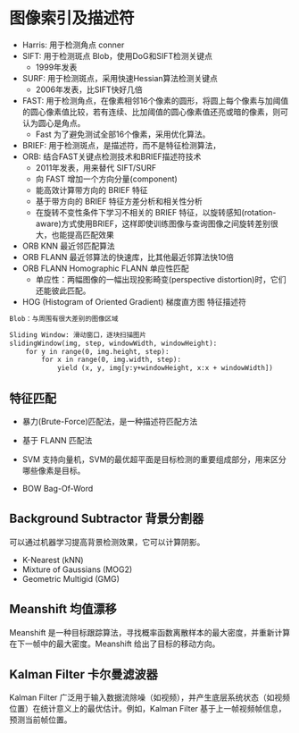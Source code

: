 # 图像索引及描述符

* Harris: 用于检测角点  conner
* SIFT: 用于检测斑点 Blob，使用DoG和SIFT检测关键点
    * 1999年发表
* SURF: 用于检测斑点，采用快速Hessian算法检测关键点
    * 2006年发表，比SIFT快好几倍
* FAST: 用于检测角点，在像素相邻16个像素的圆形，将圆上每个像素与加阈值的圆心像素值比较，若有连续、比加阈值的圆心像素值还亮或暗的像素，则可认为圆心是角点。
    * Fast 为了避免测试全部16个像素，采用优化算法。
* BRIEF: 用于检测斑点，是描述符，而不是特征检测算法，
* ORB: 结合FAST关键点检测技术和BRIEF描述符技术
    * 2011年发表，用来替代 SIFT/SURF
    * 向 FAST 增加一个方向分量(component)
    * 能高效计算带方向的 BRIEF 特征
    * 基于带方向的 BRIEF 特征方差分析和相关性分析
    * 在旋转不变性条件下学习不相关的 BRIEF 特征，以旋转感知(rotation-aware)方式使用BRIEF，这样即使训练图像与查询图像之间旋转差别很大，也能提高匹配效果
* ORB KNN 最近邻匹配算法
* ORB FLANN 最近邻算法的快速库，比其他最近邻算法快10倍
* ORB FLANN Homographic  FLANN 单应性匹配
    * 单应性：两幅图像的一幅出现投影畸变(perspective distortion)时，它们还能彼此匹配。
* HOG (Histogram of Oriented Gradient) 梯度直方图    特征描述符

```txt
Blob：与周围有很大差别的图像区域

Sliding Window: 滑动窗口，逐块扫描图片
slidingWindow(img, step, windowWidth, windowHeight):
    for y in range(0, img.height, step):
        for x in range(0, img.width, step):
            yield (x, y, img[y:y+windowHeight, x:x + windowWidth])
```

## 特征匹配

* 暴力(Brute-Force)匹配法，是一种描述符匹配方法
* 基于 FLANN 匹配法

* SVM 支持向量机，SVM的最优超平面是目标检测的重要组成部分，用来区分哪些像素是目标。
* BOW Bag-Of-Word  

## Background Subtractor  背景分割器

可以通过机器学习提高背景检测效果，它可以计算阴影。

* K-Nearest (kNN)
* Mixture of Gaussians (MOG2)
* Geometric Multigid (GMG)

## Meanshift 均值漂移

Meanshift 是一种目标跟踪算法，寻找概率函数离散样本的最大密度，并重新计算在下一帧中的最大密度。Meanshift 给出了目标的移动方向。

## Kalman Filter 卡尔曼滤波器

Kalman Filter 广泛用于输入数据流除噪（如视频），并产生底层系统状态（如视频位置）在统计意义上的最优估计。例如，Kalman Filter 基于上一帧视频帧信息，预测当前帧位置。